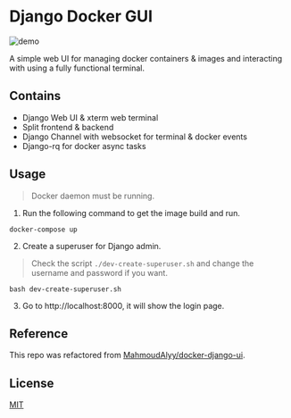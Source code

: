 # Django Docker GUI

![demo](https://github.com/NatLee/django-docker-gui/assets/10178964/aba1f7d7-f5a3-431c-97c6-0d55d13205da)

A simple web UI for managing docker containers & images and interacting with using a fully functional terminal.

## Contains

- Django Web UI & xterm web terminal
- Split frontend & backend
- Django Channel with websocket for terminal & docker events
- Django-rq for docker async tasks

## Usage

> Docker daemon must be running.

1. Run the following command to get the image build and run.

```
docker-compose up
```

2. Create a superuser for Django admin.

> Check the script `./dev-create-superuser.sh` and change the username and password if you want.

```
bash dev-create-superuser.sh
```

3. Go to http://localhost:8000, it will show the login page.

## Reference

This repo was refactored from [MahmoudAlyy/docker-django-ui](https://github.com/MahmoudAlyy/docker-django-ui).

## License

[MIT](./LICENSE)

